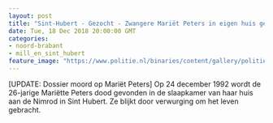 ```yaml
---
layout: post
title: "Sint-Hubert - Gezocht - Zwangere Mariët Peters in eigen huis gewurgd"
date: Tue, 18 Dec 2018 20:00:00 GMT
categories: 
- noord-brabant 
- mill_en_sint_hubert 
feature_image: "https://www.politie.nl/binaries/content/gallery/politie/gezocht/dossiers/2017/mariet-goed.jpg"
---
```


[UPDATE: Dossier moord op Mariët Peters] Op 24 december 1992 wordt de 26-jarige Mariëtte Peters dood gevonden in de slaapkamer van haar huis aan de Nimrod in Sint Hubert. Ze blijkt door verwurging om het leven gebracht.
